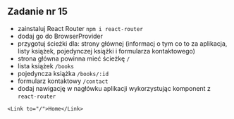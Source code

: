 ## Zadanie nr 15

- zainstaluj React Router `npm i react-router`
- dodaj go do BrowserProvider
- przygotuj ścieżki dla: strony głównej (informacj o tym co to za aplikacja, listy książek, pojedynczej książki i formularza kontaktowego)
- strona główna powinna mieć ścieżkę `/`
- lista książek `/books`
- pojedyncza książka `/books/:id`
- formularz kontaktowy `/contact`
- dodaj nawigację w nagłówku aplikacji wykorzystując komponent <Link> z `react-router`

```tsx
<Link to="/">Home</Link>
```

